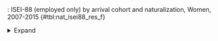 <div class="tabledetails">

|     |
| --- |
: ISEI-88 (employed only) by arrival cohort and naturalization, Women, 2007-2015 {#tbl:nat_isei88_res_f}

<details>
<summary>
Expand
</summary>
<div class="tabwrap">
<table class="scientific medleftstub">
<tr> <td style='text-align: left'></td><td colspan=6 style='text-align:center'><strong>Arrival cohort</strong></td></tr>
<tr> <td style='text-align: left'></td> <td style='text-align: right'><strong>1964-73</strong></td> <td style='text-align: right'><strong>1974-83</strong></td> <td style='text-align: right'><strong>1984-93</strong></td> <td style='text-align: right'><strong>1994-03</strong></td> <td style='text-align: right'><strong>2004-10</strong></td> <td style='text-align: right'><strong>Total</strong></td></tr>
<tr> <td style='text-align: left'></td> <td style='text-align: right'>Mean</td> <td style='text-align: right'>Mean</td> <td style='text-align: right'>Mean</td> <td style='text-align: right'>Mean</td> <td style='text-align: right'>Mean</td> <td style='text-align: right'>Mean</td></tr>
<tr> <td style='text-align: left'>Non-naturalized immigrant</td> <td style='text-align: right'>30.89</td> <td style='text-align: right'>36.35</td> <td style='text-align: right'>35.44</td> <td style='text-align: right'>38.00</td> <td style='text-align: right'>42.36</td> <td style='text-align: right'>38.43</td></tr>
<tr> <td style='text-align: left'>Naturalized immigrant</td> <td style='text-align: right'>36.16</td> <td style='text-align: right'>41.18</td> <td style='text-align: right'>37.19</td> <td style='text-align: right'>34.21</td> <td style='text-align: right'>34.27</td> <td style='text-align: right'>36.01</td></tr>
<tr> <td style='text-align: left'>Naturalized/recognized Ethnic German</td> <td style='text-align: right'>40.63</td> <td style='text-align: right'>40.66</td> <td style='text-align: right'>37.61</td> <td style='text-align: right'>37.25</td> <td style='text-align: right'>40.75</td> <td style='text-align: right'>37.78</td></tr>
<tr> <td style='text-align: left'>Total</td> <td style='text-align: right'>32.07</td> <td style='text-align: right'>38.41</td> <td style='text-align: right'>36.63</td> <td style='text-align: right'>37.14</td> <td style='text-align: right'>41.94</td> <td style='text-align: right'>37.83</td></tr>
</table>
</div>
</details>
</div>

